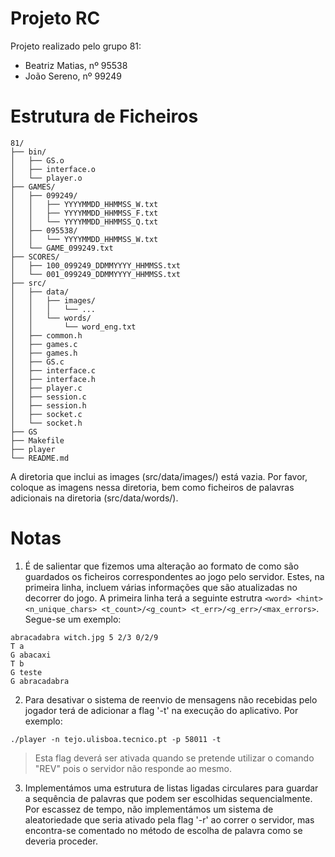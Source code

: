 # Projeto RC

Projeto realizado pelo grupo 81:
- Beatriz Matias, nº 95538
- João Sereno, nº 99249

# Estrutura de Ficheiros

```tree
81/
├── bin/
│   ├── GS.o
│   ├── interface.o
│   └── player.o
├── GAMES/
│   ├── 099249/
│   │   ├── YYYYMMDD_HHMMSS_W.txt
│   │   ├── YYYYMMDD_HHMMSS_F.txt
│   │   └── YYYYMMDD_HHMMSS_Q.txt
│   ├── 095538/
│   │   └── YYYYMMDD_HHMMSS_W.txt
│   └── GAME_099249.txt
├── SCORES/
│   ├── 100_099249_DDMMYYYY_HHMMSS.txt
│   └── 001_099249_DDMMYYYY_HHMMSS.txt
├── src/
│   ├── data/
│   │   ├── images/
│   │   │   └── ...
│   │   └── words/
│   │       └── word_eng.txt
│   ├── common.h
│   ├── games.c
│   ├── games.h
│   ├── GS.c
│   ├── interface.c
│   ├── interface.h
│   ├── player.c
│   ├── session.c
│   ├── session.h
│   ├── socket.c
│   └── socket.h
├── GS
├── Makefile
├── player
└── README.md
```

A diretoria que inclui as images (src/data/images/) está vazia. Por favor, coloque as imagens nessa diretoria, bem como ficheiros de palavras adicionais na diretoria (src/data/words/).

# Notas

1. É de salientar que fizemos uma alteração ao formato de como são guardados os ficheiros correspondentes ao jogo pelo servidor. Estes, na primeira linha, incluem várias informações que são atualizadas no decorrer do jogo. A primeira linha terá a seguinte estrutra `<word> <hint> <n_unique_chars> <t_count>/<g_count> <t_err>/<g_err>/<max_errors>`.
Segue-se um exemplo:
```
abracadabra witch.jpg 5 2/3 0/2/9
T a
G abacaxi
T b
G teste
G abracadabra
```

2. Para desativar o sistema de reenvio de mensagens não recebidas pelo jogador terá de adicionar a flag '-t' na execução do aplicativo.
Por exemplo:

```
./player -n tejo.ulisboa.tecnico.pt -p 58011 -t
```

> Esta flag deverá ser ativada quando se pretende utilizar o comando "REV" pois o servidor não responde ao mesmo.

3. Implementámos uma estrutura de listas ligadas circulares para guardar a sequência de palavras que podem ser escolhidas sequencialmente. Por escassez de tempo, não implementámos um sistema de aleatoriedade que seria ativado pela flag '-r' ao correr o servidor, mas encontra-se comentado no método de escolha de palavra como se deveria proceder.

